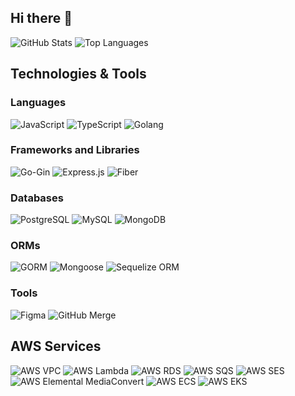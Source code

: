 ## Hi there 👋

<!--
**Abhishek-Shukla1989/Abhishek-Shukla1989** is a ✨ _special_ ✨ repository because its `README.md` (this file) appears on your GitHub profile.

Here are some ideas to get you started:

- 🔭 I’m currently working on Golang Web Development using GO-Gin and GORM
- 🌱 I’m currently learning Golang Network protocol development
- 👯 I’m looking to collaborate on ...
- 🤔 I’m looking for help with ...
- 💬 Ask me about ... Go Language, React.js , Node.js
- 📫 How to reach me: Contact me on abhi2012mmmec@gmail.com
- 😄 Pronouns: ...
- ⚡ Fun fact: ...
-->

![GitHub Stats](https://github-readme-stats.vercel.app/api?username=Abhishek-Shukla1989&show_icons=true&theme=radical)
![Top Languages](https://github-readme-stats.vercel.app/api/top-langs/?username=Abhishek-Shukla1989&layout=compact&theme=radical)


## Technologies & Tools

### Languages
![JavaScript](https://img.shields.io/badge/Language-JavaScript-yellow?logo=javascript)
![TypeScript](https://img.shields.io/badge/Language-TypeScript-blue?logo=typescript)
![Golang](https://img.shields.io/badge/Language-Go-blue?logo=go)

### Frameworks and Libraries
![Go-Gin](https://img.shields.io/badge/Framework-Gin-black?logo=go)
![Express.js](https://img.shields.io/badge/Framework-Express.js-black?logo=express)
![Fiber](https://img.shields.io/badge/Framework-Fiber-orange?logo=fiber&logoColor=white)

### Databases
![PostgreSQL](https://img.shields.io/badge/Database-PostgreSQL-blue?logo=postgresql)
![MySQL](https://img.shields.io/badge/Database-MySQL-blue?logo=mysql)
![MongoDB](https://img.shields.io/badge/Database-MongoDB-green?logo=mongodb)

### ORMs
![GORM](https://img.shields.io/badge/ORM-GORM-blue?logo=go)
![Mongoose](https://img.shields.io/badge/ORM-Mongoose-red?logo=mongoose)
![Sequelize ORM](https://img.shields.io/badge/ORM-Sequelize-blue?logo=sequelize)

### Tools
![Figma](https://img.shields.io/badge/Tool-Figma-red?logo=figma)
![GitHub Merge](https://img.shields.io/badge/Tool-GitHub_Merge-black?logo=github)

## AWS Services

![AWS VPC](https://img.shields.io/badge/AWS-VPC-orange?logo=amazon-aws&logoColor=white)
![AWS Lambda](https://img.shields.io/badge/AWS-Lambda-orange?logo=amazon-aws&logoColor=white)
![AWS RDS](https://img.shields.io/badge/AWS-RDS-blue?logo=amazon-rds&logoColor=white)
![AWS SQS](https://img.shields.io/badge/AWS-SQS-orange?logo=amazon-sqs&logoColor=white)
![AWS SES](https://img.shields.io/badge/AWS-SES-orange?logo=amazon-ses&logoColor=white)
![AWS Elemental MediaConvert](https://img.shields.io/badge/AWS-Elemental_MediaConvert-orange?logo=amazon-aws&logoColor=white)
![AWS ECS](https://img.shields.io/badge/AWS-ECS-orange?logo=amazon-ecs&logoColor=white)
![AWS EKS](https://img.shields.io/badge/AWS-EKS-blue?logo=amazon-eks&logoColor=white)



